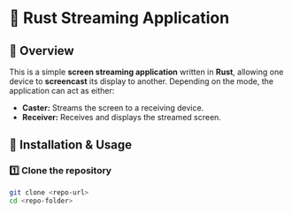 # 📡 Rust Streaming Application  

## 📌 Overview  
This is a simple **screen streaming application** written in **Rust**, allowing one device to **screencast** its display to another. Depending on the mode, the application can act as either:  
- **Caster:** Streams the screen to a receiving device.  
- **Receiver:** Receives and displays the streamed screen.  

## 🚀 Installation & Usage  
### 1️⃣ Clone the repository  
```bash
git clone <repo-url>
cd <repo-folder>

